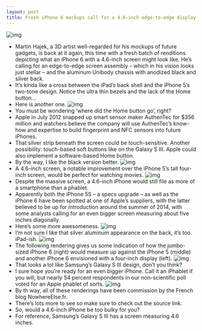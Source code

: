 ```yaml
---
layout: post
title: Fresh iPhone 6 mockups call for a 4.6-inch edge-to-edge display
---
```

![img](http://media.idownloadblog.com/wp-content/uploads/2013/03/iPhone-6-mockup-Martin-Hajek-001.jpg)
* Martin Hajek, a 3D artist well-regarded for his mockups of future gadgets, is back at it again, this time with a fresh batch of renditions depicting what an iPhone 6 with a 4.6-inch screen might look like. He’s calling for an edge-to-edge screen assembly – which in his vision looks just stellar – and the aluminum Unibody chassis with anodized black and silver back.
* It’s kinda like a cross between the iPad’s back shell and the iPhone 5’s two-tone design. Notice the ultra thin bezels and the lack of the Home button…
* Here is another one.
![img](http://media.idownloadblog.com/wp-content/uploads/2013/03/iPhone-6-mockup-Martin-Hajek-002.jpg)
* You must be wondering ‘where did the Home button go’, right?
* Apple in July 2012 snapped up smart sensor maker AuthenTec for $356 million and watchers believe the company will use AuthenTec’s know-how and expertise to build fingerprint and NFC sensors into future iPhones.
* That silver strip beneath the screen could be touch-sensitive. Another possibility: touch-based soft buttons like on the Galaxy S III. Apple could also implement a software-based Home button.
* By the way, I like the black version better.
![img](http://media.idownloadblog.com/wp-content/uploads/2013/03/iPhone-6-mockup-Martin-Hajek-003.jpg)
* A 4.6-inch screen, a notable improvement over the iPhone 5’s tall four-inch screen, would be perfect for watching movies.
![img](http://media.idownloadblog.com/wp-content/uploads/2013/03/iPhone-6-mockup-Martin-Hajek-004.jpg)
* Despite the massive screen, a 4.6-inch iPhone would still file as more of a smartphone than a phablet.
* Apparently both the iPhone 5S – a specs upgrade – as well as the iPhone 6 have been spotted at one of Apple’s suppliers, with the latter believed to be up for introduction around the summer of 2014, with some analysts calling for an even bigger screen measuring about five inches diagonally.
* Here’s some more awesomeness.
![img](http://media.idownloadblog.com/wp-content/uploads/2013/03/iPhone-6-mockup-Martin-Hajek-006.jpg)
* I’m not sure I like that silver aluminum appearance on the back, it’s too iPad-ish.
![img](http://media.idownloadblog.com/wp-content/uploads/2013/03/iPhone-6-mockup-Martin-Hajek-008.jpg)
* The following rendering gives us some indication of how the jumbo-sized iPhone 6 (right) would measure up against the iPhone 5 (middle) and another iPhone 6 envisioned with a four-inch display (left).
![img](http://media.idownloadblog.com/wp-content/uploads/2013/03/iPhone-6-mockup-Martin-Hajek-009.jpg)
* That looks a lot like Samsung’s Galaxy S III design, don’t you think?
* I sure hope you’re ready for an even bigger iPhone. Call it an iPhablet if you will, but nearly 54 percent respondents in our non-scientific poll voted for an Apple phablet of sorts.
![img](http://media.idownloadblog.com/wp-content/uploads/2013/03/iPhone-6-mockup-Martin-Hajek-007.jpg)
* By th way, all of these renderings have been commission by the French blog NowhereElse.fr.
* There’s lots more to see so make sure to check out the source link.
* So, would a 4.6-inch iPhone be too bulky for you?
* For reference, Samsung’s Galaxy S III has a screen measuring 4.6 inches.

